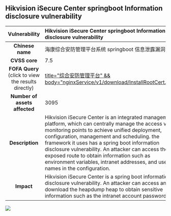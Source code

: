 ## Hikvision iSecure Center springboot Information disclosure vulnerability

|   **Vulnerability**  | **Hikvision iSecure Center springboot Information disclosure vulnerability**  |
| :----:   | :-----|
|  **Chinese name**  | 海康综合安防管理平台系统 springboot 信息泄露漏洞 |
| **CVSS core**  | 7.5 |
| **FOFA Query**  (click to view the results directly)| [title=\"综合安防管理平台\" && body=\"nginxService/v1/download/InstallRootCert.exe\"](https://en.fofa.info/result?qbase64=dGl0bGU9Iue7vOWQiOWuiemYsueuoeeQhuW5s%2BWPsCIgJiYgYm9keT0ibmdpbnhTZXJ2aWNlL3YxL2Rvd25sb2FkL0luc3RhbGxSb290Q2VydC5leGUi) |
| **Number of assets affected**  | 3095 |
| **Description**  | Hikvision iSecure Center is an integrated management platform, which can centrally manage the access video monitoring points to achieve unified deployment, configuration, management and scheduling. the framework it uses has a spring boot information disclosure vulnerability. An attacker can access the exposed route to obtain information such as environment variables, intranet addresses, and user names in the configuration. |
| **Impact** | Hikvision iSecure Center is a spring boot information disclosure vulnerability. An attacker can access and download the heapdump heap to obtain sensitive information such as the intranet account password. |

![](https://s3.bmp.ovh/imgs/2023/04/13/47c0acd2094e7191.gif)
